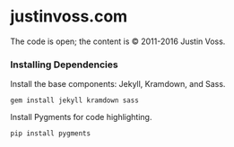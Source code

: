 
# justinvoss.com

The code is open; the content is &copy; 2011-2016 Justin Voss.

### Installing Dependencies

Install the base components: Jekyll, Kramdown, and Sass.

    gem install jekyll kramdown sass

Install Pygments for code highlighting.

    pip install pygments
